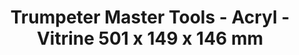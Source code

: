 ---
layout: product
title: "Trumpeter Master Tools - Acryl - Vitrine 501 x 149 x 146 mm"
price: "3500" 
desc: "Vitrina za makete"
img_path: "/assets/img/TRU09805.webp"
brand: "N/A"
available: true
special_offer: false
new: true
soon: false
cat: "070000"
subcat: "0N/A"
subsubcat: "0N/A"
sifra: "TRU09805"
popular: false
spec: false
---